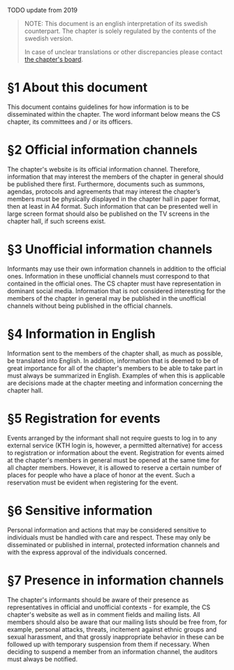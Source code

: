 TODO update from 2019
> NOTE: This document is an english interpretation of its swedish counterpart. The chapter is solely regulated by the contents of the swedish version. 
> 
> In case of unclear translations or other discrepancies please contact [the chapter's board](mailto:drek@datasektionen.se).

# §1 About this document

This document contains guidelines for how information is to be disseminated within the chapter. The word informant below means the CS chapter, its committees and / or its officers.

# §2 Official information channels

The chapter's website is its official information channel. Therefore, information that may interest the members of the chapter in general should be published there first. Furthermore, documents such as summons, agendas, protocols and agreements that may interest the chapter’s members must be physically displayed in the chapter hall in paper format, then at least in A4 format. Such information that can be presented well in large screen format should also be published on the TV screens in the chapter hall, if such screens exist.

# §3 Unofficial information channels

Informants may use their own information channels in addition to the official ones. Information in these unofficial channels must correspond to that contained in the official ones. The CS chapter must have representation in dominant social media. Information that is not considered interesting for the members of the chapter in general may be published in the unofficial channels without being published in the official channels.

# §4 Information in English

Information sent to the members of the chapter shall, as much as possible, be translated into English. In addition, information that is deemed to be of great importance for all of the chapter's members to be able to take part in must always be summarized in English. Examples of when this is applicable are decisions made at the chapter meeting and information concerning the chapter hall.

# §5 Registration for events

Events arranged by the informant shall not require guests to log in to any external service (KTH login is, however, a permitted alternative) for access to registration or information about the event. Registration for events aimed at the chapter's members in general must be opened at the same time for all chapter members. However, it is allowed to reserve a certain number of places for people who have a place of honor at the event. Such a reservation must be evident when registering for the event.

# §6 Sensitive information

Personal information and actions that may be considered sensitive to individuals must be handled with care and respect. These may only be disseminated or published in internal, protected information channels and with the express approval of the individuals concerned.

# §7 Presence in information channels

The chapter's informants should be aware of their presence as representatives in official and unofficial contexts - for example, the CS chapter's website as well as in comment fields and mailing lists. All members should also be aware that our mailing lists should be free from, for example, personal attacks, threats, incitement against ethnic groups and sexual harassment, and that grossly inappropriate behavior in these can be followed up with temporary suspension from them if necessary. When deciding to suspend a member from an information channel, the auditors must always be notified.
